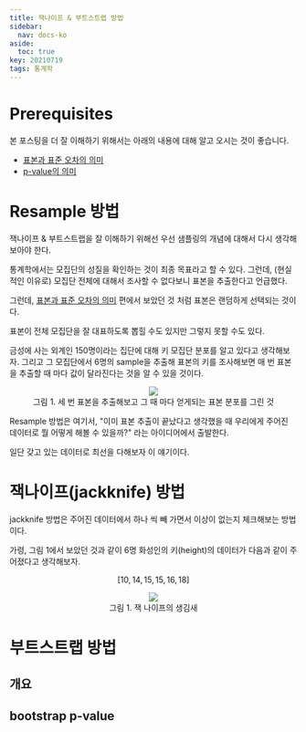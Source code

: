 ```yaml
---
title: 잭나이프 & 부트스트랩 방법
sidebar:
  nav: docs-ko
aside:
  toc: true
key: 20210719
tags: 통계학
---
```


# Prerequisites

본 포스팅을 더 잘 이해하기 위해서는 아래의 내용에 대해 알고 오시는 것이 좋습니다.

* [표본과 표준 오차의 의미](https://angeloyeo.github.io/2020/02/12/standard_error.html)
* [p-value의 의미](https://angeloyeo.github.io/2020/03/29/p_value.html)

# Resample 방법

잭나이프 & 부트스트랩을 잘 이해하기 위해선 우선 샘플링의 개념에 대해서 다시 생각해보아야 한다.

통계학에서는 모집단의 성질을 확인하는 것이 최종 목표라고 할 수 있다. 그런데, (현실적인 이유로) 모집단 전체에 대해서 조사할 수 없다보니 표본을 추출한다고 언급했다.

그런데, [표본과 표준 오차의 의미](https://angeloyeo.github.io/2020/02/12/standard_error.html) 편에서 보았던 것 처럼 표본은 랜덤하게 선택되는 것이다.

표본이 전체 모집단을 잘 대표하도록 뽑힐 수도 있지만 그렇지 못할 수도 있다. 

금성에 사는 외계인 150명이라는 집단에 대해 키 모집단 분포를 알고 있다고 생각해보자. 그리고 그 모집단에서 6명의 sample을 추출해 표본의 키를 조사해보면 매 번 표본을 추출할 때 마다 값이 달라진다는 것을 알 수 있을 것이다.

<p align = "center">
    <img src = "https://raw.githubusercontent.com/angeloyeo/angeloyeo.github.io/master/pics/2020-02-12-standard_error/pic3.png">
    <br>
    그림 1. 세 번 표본을 추출해보고 그 때 마다 얻게되는 표본 분포를 그린 것
</p>

Resample 방법은 여기서, "이미 표본 추출이 끝났다고 생각했을 때 우리에게 주어진 데이터로 뭘 어떻게 해볼 수 있을까?" 라는 아이디어에서 출발한다.

일단 갖고 있는 데이터로 최선을 다해보자 이 얘기이다.

# 잭나이프(jackknife) 방법

jackknife 방법은 주어진 데이터에서 하나 씩 빼 가면서 이상이 없는지 체크해보는 방법이다.

가령, 그림 1에서 보았던 것과 같이 6명 화성인의 키(height)의 데이터가 다음과 같이 주어졌다고 생각해보자.

$$[10, 14, 15, 15, 16, 18]$$



<p align = "center">
    <img src = "https://thumbs.dreamstime.com/z/jackknife-vector-icon-jackknife-vector-outline-icon-illustration-white-background-135168267.jpg">
    <br>
    그림 1. 잭 나이프의 생김새
</p>

# 부트스트랩 방법

## 개요

## bootstrap p-value


